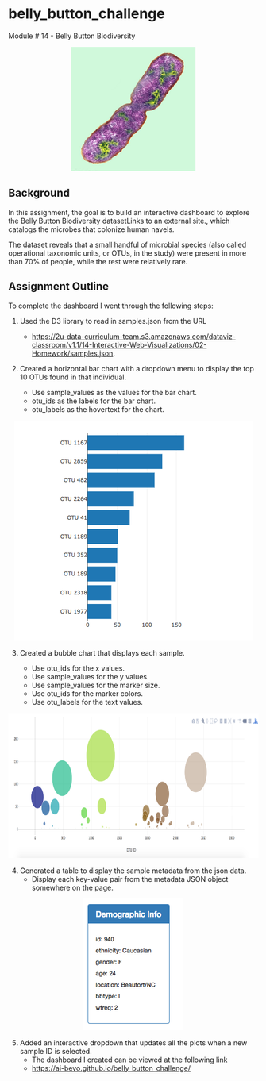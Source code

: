 # belly_button_challenge
Module # 14 - Belly Button Biodiversity

<p align="center">
<img src="Images/bacteria.jpg" alt="belly button bacteria" width="250" height="250">
</p>


## Background 

In this assignment, the goal is to build an interactive dashboard to explore the Belly Button Biodiversity datasetLinks to an external site., which catalogs the microbes that colonize human navels.

The dataset reveals that a small handful of microbial species (also called operational taxonomic units, or OTUs, in the study) were present in more than 70% of people, while the rest were relatively rare.

## Assignment Outline 
To complete the dashboard I went through the following steps:

1. Used the D3 library to read in samples.json from the URL 
    - https://2u-data-curriculum-team.s3.amazonaws.com/dataviz-classroom/v1.1/14-Interactive-Web-Visualizations/02-Homework/samples.json.

2. Created a horizontal bar chart with a dropdown menu to display the top 10 OTUs found in that individual.
    - Use sample_values as the values for the bar chart.
    - otu_ids as the labels for the bar chart.
    - otu_labels as the hovertext for the chart.

<p align="center">
<img src="Images/hw01.png" alt="bar chart" width="480" height="443">
</p>

3. Created a bubble chart that displays each sample.

    - Use otu_ids for the x values.
    - Use sample_values for the y values.
    - Use sample_values for the marker size.
    - Use otu_ids for the marker colors.
    - Use otu_labels for the text values.

<p align="center">
<img src="Images/bubble_chart.png" alt="bubble chart" width="909.27" height="292.17">
</p>

4. Generated a table to display the sample metadata from the json data.
    - Display each key-value pair from the metadata JSON object somewhere on the page.

<p align="center">
<img src="Images/hw03.png" alt="meta data tabe" width="202" height="265">
</p>


5. Added an interactive dropdown that updates all the plots when a new sample ID is selected.
    - The dashboard I created can be viewed at the following link 
    - <a href="{{ url_for('Belly Button Challenge') }}">https://ai-bevo.github.io/belly_button_challenge/</a> 